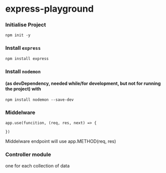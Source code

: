# express-playground

### Initialise Project 
```
npm init -y
```

### Install **`express`** 
```
npm install express
```

### Install **`nodemon`** 
#### (as devDependency, needed while/for development, but not for running the project) with 
```
npm install nodemon --save-dev
```

### Middelware
```
app.use(funcition, (req, res, next) => {

})
```
Middelware endpoint will use app.METHOD(req, res)

### Controller module
one for each collection of data